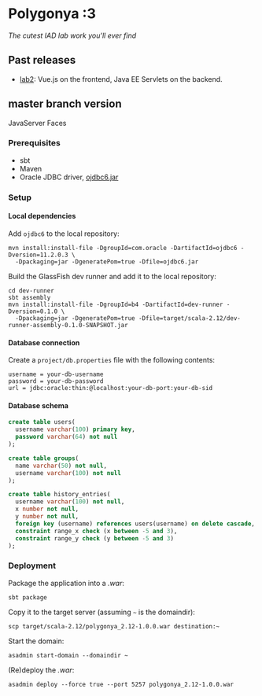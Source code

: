 # Polygonya :3

_The cutest IAD lab work you'll ever find_

## Past releases

* [lab2](https://github.com/band-of-four/polygonya/releases/tag/lab2):
Vue.js on the frontend, Java EE Servlets on the backend.

## master branch version

JavaServer Faces

### Prerequisites

* sbt
* Maven
* Oracle JDBC driver, [ojdbc6.jar](https://www.oracle.com/technetwork/apps-tech/jdbc-112010-090769.html)

### Setup

#### Local dependencies

Add `ojdbc6` to the local repository:
```
mvn install:install-file -DgroupId=com.oracle -DartifactId=ojdbc6 -Dversion=11.2.0.3 \
  -Dpackaging=jar -DgeneratePom=true -Dfile=ojdbc6.jar
```

Build the GlassFish dev runner and add it to the local repository:
```
cd dev-runner
sbt assembly
mvn install:install-file -DgroupId=b4 -DartifactId=dev-runner -Dversion=0.1.0 \
  -Dpackaging=jar -DgeneratePom=true -Dfile=target/scala-2.12/dev-runner-assembly-0.1.0-SNAPSHOT.jar
```

#### Database connection

Create a `project/db.properties` file with the following contents:
```
username = your-db-username
password = your-db-password
url = jdbc:oracle:thin:@localhost:your-db-port:your-db-sid 
```

#### Database schema

```sql
create table users(
  username varchar(100) primary key,
  password varchar(64) not null
);

create table groups(
  name varchar(50) not null,
  username varchar(100) not null
);

create table history_entries(
  username varchar(100) not null,
  x number not null,
  y number not null,
  foreign key (username) references users(username) on delete cascade,
  constraint range_x check (x between -5 and 3),
  constraint range_y check (y between -5 and 3)
);
```

### Deployment

Package the application into a _.war_:
```
sbt package
```

Copy it to the target server (assuming `~` is the domaindir):
```
scp target/scala-2.12/polygonya_2.12-1.0.0.war destination:~
```

Start the domain:
```
asadmin start-domain --domaindir ~
```

(Re)deploy the _.war_:
```
asadmin deploy --force true --port 5257 polygonya_2.12-1.0.0.war
```
